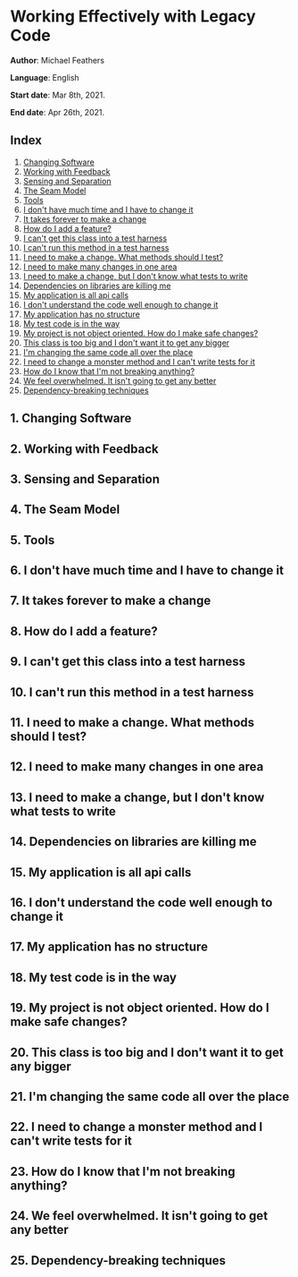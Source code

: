 # Working Effectively with Legacy Code

**Author**: Michael Feathers

**Language**: English

**Start date**: Mar 8th, 2021.

**End date**: Apr 26th, 2021.

## Index

1. [Changing Software](#1-changing-software)
2. [Working with Feedback](#2-working-with-feedback)
3. [Sensing and Separation](#3-sensing-and-separation)
4. [The Seam Model](#4-the-seam-model)
5. [Tools](#5-tools)
6. [I don't have much time and I have to change it](#6-i-dont-have-much-time-and-i-have-to-change-it)
7. [It takes forever to make a change](#7-it-takes-forever-to-make-a-change)
8. [How do I add a feature?](#8-how-do-i-add-a-feature)
9. [I can't get this class into a test harness](#9-i-cant-get-this-class-into-a-test-harness)
10. [I can't run this method in a test harness](#10-i-cant-run-this-method-in-a-test-harness)
11. [I need to make a change. What methods should I test?](#11-i-need-to-make-a-change-what-methods-should-I-test)
12. [I need to make many changes in one area](#12-i-need-to-make-many-changes-in-one-area)
13. [I need to make a change, but I don't know what tests to write](#13-i-need-to-make-a-change-but-i-dont-know-what-tests-to-write)
14. [Dependencies on libraries are killing me](#14-dependencies-on-libraries-are-killing-me)
15. [My application is all api calls](#15-my-application-is-all-api-calls)
16. [I don't understand the code well enough to change it](#16-i-dont-understand-the-code-well-enough-to-change-it)
17. [My application has no structure](#17-my-application-has-no-structure)
18. [My test code is in the way](#18-my-test-code-is-in-the-way)
19. [My project is not object oriented. How do I make safe changes?](#19-my-project-is-not-object-oriented-how-do-i-make-safe-changes)
20. [This class is too big and I don't want it to get any bigger](#20-this-class-is-too-big-and-i-dont-want-it-to-get-any-bigger)
21. [I'm changing the same code all over the place](#im-changing-the-same-code-all-over-the-place)
22. [I need to change a monster method and I can't write tests for it](#22-i-need-to-change-a-monster-method-and-i-cant-write-tests-for-it)
23. [How do I know that I'm not breaking anything?](#23-how-do-i-know-that-im-not-breaking-anything)
24. [We feel overwhelmed. It isn't going to get any better](#24-we-feel-overwhelmed-it-isnt-going-to-get-any-better)
25. [Dependency-breaking techniques](#25-dependency-breaking-techniques)

## 1. Changing Software
## 2. Working with Feedback
## 3. Sensing and Separation
## 4. The Seam Model
## 5. Tools
## 6. I don't have much time and I have to change it
## 7. It takes forever to make a change
## 8. How do I add a feature?
## 9. I can't get this class into a test harness
## 10. I can't run this method in a test harness
## 11. I need to make a change. What methods should I test?
## 12. I need to make many changes in one area
## 13. I need to make a change, but I don't know what tests to write
## 14. Dependencies on libraries are killing me
## 15. My application is all api calls
## 16. I don't understand the code well enough to change it
## 17. My application has no structure
## 18. My test code is in the way
## 19. My project is not object oriented. How do I make safe changes?
## 20. This class is too big and I don't want it to get any bigger
## 21. I'm changing the same code all over the place
## 22. I need to change a monster method and I can't write tests for it
## 23. How do I know that I'm not breaking anything?
## 24. We feel overwhelmed. It isn't going to get any better
## 25. Dependency-breaking techniques